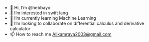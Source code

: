 - 👋 Hi, I’m @hebbayo
- 👀 I’m interested in swift lang
- 🌱 I’m currently learning Machine Learning
- 💞️ I’m looking to collaborate on differential calculus and derivative calculator
- 📫 How to reach me Alikamrava2003@gmail.com

<!---
hebbayo/hebbayo is a ✨ special ✨ repository because its `README.md` (this file) appears on your GitHub profile.
You can click the Preview link to take a look at your changes.
--->
